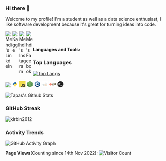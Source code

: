 ### Hi there 👋

<!--
**Kirbin2612/Kirbin2612** is a ✨ _special_ ✨ repository because its `README.md` (this file) appears on your GitHub profile.

Here are some ideas to get you started:
-->

Welcome to my profile! I'm a student as well as a data science enthusiast, I like software development because it's great for turning ideas into code.


<a href="">
  <img align="left" alt="Mehdi's LinkdeIn" width="22px" src="https://cdn-icons-png.flaticon.com/512/174/174857.png" />
</a>
<a href="">
  <img align="left" alt="Kaggle" width="22px" src="https://cdn4.iconfinder.com/data/icons/logos-and-brands/512/189_Kaggle_logo_logos-512.png" />
</a>
<a href="">
  <img align="left" alt="Mehdi's Instagram" width="22px" src="https://i0.wp.com/eltallerdehector.com/wp-content/uploads/2022/06/cd939-logo-instagram-png.png?fit=512%2C512&ssl=1" />
</a>
<a href="">
  <img align="left" alt="Mehdi's Facebook" width="22px" src="https://upload.wikimedia.org/wikipedia/commons/thumb/5/51/Facebook_f_logo_%282019%29.svg/2048px-Facebook_f_logo_%282019%29.svg.png" />
</a>

<br />
<br />
<!--
- 🔭 I’m currently an advisor to the AAAIMX <img src="https://www.aaaimx.org/img/sprites/aaaimx-transparent.png" width="30"> (*Association for the Advancement of Artificial Intelligence*)
- 🌱 I’m currently learning Data Science | Full Stack Web development
- 👯 I’m looking to collaborate on Machine Learning and Web Development Projects <img src="https://media.giphy.com/media/WUlplcMpOCEmTGBtBW/giphy.gif" width="30">
- 💼 I'm pursuing a Bachelor of Computer Systems Engineering
- 🤔 My interests are data science, machine learning as well as software development
- 💬 Ask me about anything. I will try to help you as much as I can
- 📝 See my <a target="_blank" href="https://drive.google.com/file/d/1pkZbyNLZHSyLHytSahuEeOGdfrg9cw9n/view?usp=sharing" target="_blank">Curriculum Vitae</a> to get more info.
--->

**Languages and Tools:**  
### Top Languages

[![Top Langs](https://github-readme-stats.vercel.app/api/top-langs/?username=hectormanu&layout=compact)](https://github.com/anuraghazra/github-readme-stats)

<code><img height="20" src="https://pytorch.org/assets/images/pytorch-logo.png"></code>
<code><img height="20" src="https://raw.githubusercontent.com/github/explore/80688e429a7d4ef2fca1e82350fe8e3517d3494d/topics/python/python.png"></code>
<code><img height="20" src="https://raw.githubusercontent.com/github/explore/80688e429a7d4ef2fca1e82350fe8e3517d3494d/topics/javascript/javascript.png"></code>
<code><img height="20" src="https://raw.githubusercontent.com/github/explore/80688e429a7d4ef2fca1e82350fe8e3517d3494d/topics/nodejs/nodejs.png"></code>
<code><img height="20" src="https://raw.githubusercontent.com/github/explore/80688e429a7d4ef2fca1e82350fe8e3517d3494d/topics/cpp/cpp.png"></code>
<code><img height="20" src="https://raw.githubusercontent.com/github/explore/80688e429a7d4ef2fca1e82350fe8e3517d3494d/topics/mysql/mysql.png"></code>
<code><img height="20" src="https://raw.githubusercontent.com/github/explore/80688e429a7d4ef2fca1e82350fe8e3517d3494d/topics/git/git.png"></code>
<code><img height="20" src="https://raw.githubusercontent.com/github/explore/80688e429a7d4ef2fca1e82350fe8e3517d3494d/topics/terminal/terminal.png"></code>

![Tapas's Github Stats](https://github-readme-stats.vercel.app/api?username=Kirbin2612&show_icons=true&theme=radical)

### GitHub Streak

<img width="48%" src="https://github-readme-streak-stats.herokuapp.com/?user=hectormanu&theme=highcontrast&hide_border=true" alt="kirbin2612" />

### Activity Trends

![GitHub Activity Graph](https://activity-graph.herokuapp.com/graph?username=kirbin2612&theme=dracula&hide_border=true)

**Page Views**(Counting since 14th Nov 2022): ![Visitor Count](https://profile-counter.glitch.me/kirbin2612/count.svg)

